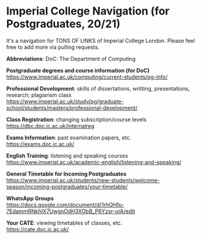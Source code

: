 # Imperial College Navigation (for Postgraduates, 20/21)
It's a navigation for TONS OF LINKS of Imperial College London. Please feel free to add more via pulling requests.

**Abbreviations**:
DoC: The Department of Computing

**Postgraduate degrees and course information (for DoC)** <br />
https://www.imperial.ac.uk/computing/current-students/pg-info/

**Professional Development**: skills of dissertations, writting, presentations, research; plagiarism class <br />
https://www.imperial.ac.uk/study/pg/graduate-school/students/masters/professional-development/

**Class Registration**: changing subscription/course levels <br />
https://dbc.doc.ic.ac.uk/internalreg

**Exams Information**: past examination papers, etc. <br />
https://exams.doc.ic.ac.uk/

**English Training**: listening and speaking courses <br />
https://www.imperial.ac.uk/academic-english/listening-and-speaking/

**General Timetable for Incoming Postgraduates** <br />
https://www.imperial.ac.uk/students/new-students/welcome-season/incoming-postgraduates/your-timetable/

**WhatsApp Groups** <br />
https://docs.google.com/document/d/1rhOHfu-7EdammRNkhIX7UwgnOdH3XObB_P6Yzsr-urA/edit

**Your CATE**: viewing timetables of classes, etc. <br />
https://cate.doc.ic.ac.uk/

